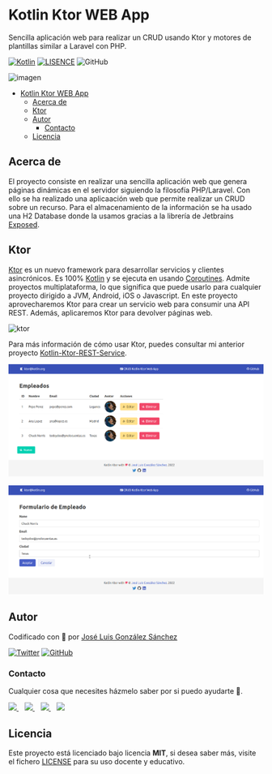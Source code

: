 # Kotlin Ktor WEB App
Sencilla aplicación web para realizar un CRUD usando Ktor y motores de plantillas similar a Laravel con PHP.  

[![Kotlin](https://img.shields.io/badge/Code-Kotlin-blueviolet)](https://kotlinlang.org/)
[![LISENCE](https://img.shields.io/badge/Lisence-MIT-green)]()
![GitHub](https://img.shields.io/github/last-commit/joseluisgs/Kotlin-Ktor-WEB-App)


![imagen](https://www.adesso-mobile.de/wp-content/uploads/2021/02/kotlin-einfu%CC%88hrung.jpg)

- [Kotlin Ktor WEB App](#kotlin-ktor-web-app)
  - [Acerca de](#acerca-de)
  - [Ktor](#ktor)
  - [Autor](#autor)
    - [Contacto](#contacto)
  - [Licencia](#licencia)

## Acerca de
El proyecto consiste en realizar una sencilla aplicación web que genera páginas dinámicas en el servidor siguiendo la filosofía PHP/Laravel. Con ello se ha realizado una aplicaación web que permite realizar un CRUD sobre un recurso. Para el almacenamiento de la información se ha usado una H2 Database donde la usamos gracias a la librería de Jetbrains [Exposed](https://github.com/JetBrains/Exposed).

## Ktor
[Ktor](https://ktor.io/) es un nuevo framework para desarrollar servicios y clientes asincrónicos. Es 100% [Kotlin](https://kotlinlang.org/) y se ejecuta en usando [Coroutines](https://kotlinlang.org/docs/coroutines-overview.html). Admite proyectos multiplataforma, lo que significa que puede usarlo para cualquier proyecto dirigido a JVM, Android, iOS o Javascript. En este proyecto aprovecharemos Ktor para crear un servicio web para consumir una API REST. Además, aplicaremos Ktor para devolver páginas web.

![ktor](./images/ktor.png)

Para más información de cómo usar Ktor, puedes consultar mi anterior proyecto [Kotlin-Ktor-REST-Service](https://github.com/joseluisgs/Kotlin-Ktor-REST-Service).

![ktor](./images/image01.png)

![ktor](./images/image02.png)


## Autor

Codificado con :sparkling_heart: por [José Luis González Sánchez](https://twitter.com/joseluisgonsan)

[![Twitter](https://img.shields.io/twitter/follow/joseluisgonsan?style=social)](https://twitter.com/joseluisgonsan)
[![GitHub](https://img.shields.io/github/followers/joseluisgs?style=social)](https://github.com/joseluisgs)

### Contacto
<p>
  Cualquier cosa que necesites házmelo saber por si puedo ayudarte 💬.
</p>
<p>
    <a href="https://twitter.com/joseluisgonsan" target="_blank">
        <img src="https://i.imgur.com/U4Uiaef.png" 
    height="30">
    </a> &nbsp;&nbsp;
    <a href="https://github.com/joseluisgs" target="_blank">
        <img src="https://distreau.com/github.svg" 
    height="30">
    </a> &nbsp;&nbsp;
    <a href="https://www.linkedin.com/in/joseluisgonsan" target="_blank">
        <img src="https://upload.wikimedia.org/wikipedia/commons/thumb/c/ca/LinkedIn_logo_initials.png/768px-LinkedIn_logo_initials.png" 
    height="30">
    </a>  &nbsp;&nbsp;
    <a href="https://joseluisgs.github.io/" target="_blank">
        <img src="https://joseluisgs.github.io/favicon.png" 
    height="30">
    </a>
</p>


## Licencia

Este proyecto está licenciado bajo licencia **MIT**, si desea saber más, visite el fichero [LICENSE](./LICENSE) para su uso docente y educativo.